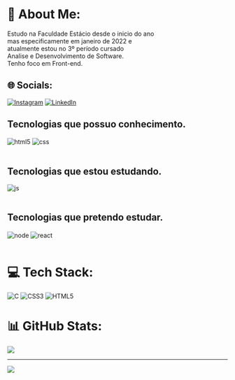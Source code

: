 # 💫 About Me:
Estudo na Faculdade Estácio desde o inicio do ano <br>mas especificamente em janeiro de 2022 e <br>atualmente estou no 3º período cursado <br>Analise e Desenvolvimento de Software.<br>Tenho foco em Front-end.


## 🌐 Socials:
[![Instagram](https://img.shields.io/badge/Instagram-%23E4405F.svg?logo=Instagram&logoColor=white)](https://instagram.com/https://www.instagram.com/g_abrielcarvalho/) [![LinkedIn](https://img.shields.io/badge/LinkedIn-%230077B5.svg?logo=linkedin&logoColor=white)](https://linkedin.com/in/https://www.linkedin.com/in/gabriel-carvalho-798abb232/) 


## Tecnologias que possuo conhecimento.

<div style="display: inline_block">
  <img align="center" alt="html5" src="https://img.shields.io/badge/HTML5-E34F26?style=for-the-badge&logo=html5&logoColor=white" />
  <img align="center" alt="css" src="https://img.shields.io/badge/CSS3-1572B6?style=for-the-badge&logo=css3&logoColor=white" />
</div><br/>

## Tecnologias que estou estudando.

<div style="display: inline_block">
<img align="center" alt="js" src="https://img.shields.io/badge/JavaScript-F7DF1E?style=for-the-badge&logo=javascript&logoColor=black" />

 </div><br/>

## Tecnologias que pretendo estudar.
<div style="display: inline_block">
<img align="center" alt="node" src="https://img.shields.io/badge/Node.js-43853D?style=for-the-badge&logo=node.js&logoColor=white" />
<img align="center" alt="react" src="https://img.shields.io/badge/React_Native-20232A?style=for-the-badge&logo=react&logoColor=61DAFB" />
 </div><br/>
                      

# 💻 Tech Stack:
![C](https://img.shields.io/badge/c-%2300599C.svg?style=for-the-badge&logo=c&logoColor=white) ![CSS3](https://img.shields.io/badge/css3-%231572B6.svg?style=for-the-badge&logo=css3&logoColor=white) ![HTML5](https://img.shields.io/badge/html5-%23E34F26.svg?style=for-the-badge&logo=html5&logoColor=white)
# 📊 GitHub Stats:

![](https://github-readme-streak-stats.herokuapp.com/?user=Dev-GabrielCarvalho&theme=gotham&hide_border=false)<br/>


---
[![](https://visitcount.itsvg.in/api?id=Dev-GabrielCarvalho&icon=0&color=0)](https://visitcount.itsvg.in)

<!-- Proudly created with GPRM ( https://gprm.itsvg.in ) -->

